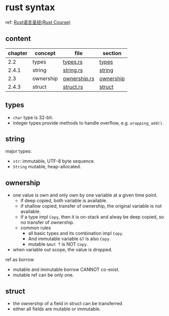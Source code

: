 # rust syntax

ref: [Rust语言圣经(Rust Course)](https://course.rs/basic/ownership/ownership.html)

## content

| chapter | concept   | file                                   | section                 |
| ------- | --------- | -------------------------------------- | ----------------------- |
| 2.2     | types     | [types.rs](./src/bin/types.rs)         | [types](#types)         |
| 2.4.1   | string    | [string.rs](./src/bin/string.rs)       | [string](#string)       |
| 2.3     | ownership | [ownership.rs](./src/bin/ownership.rs) | [ownership](#ownership) |
| 2.4.3   | struct    | [struct.rs](./src/bin/struct.rs)       | [struct](#struct)       |

## types

- `char` type is 32-bit.
- integer types provide methods to handle overflow, e.g. `wrapping_add()`.

## string

major types:

- `str`: immutable, UTF-8 byte sequence.
- `String` mutable, heap-allocated.

## ownership
- one value is own and only own by one variable at a given time point.
  - if deep copied, both variable is available.
  - if shallow copied, transfer of ownership, the original variable is not available.
  - if a type impl `Copy`, then it is on-stack and alway be deep copied, so no transfer of ownership.
  - common rules
    - all basic types and its combination impl `Copy`. 
    - And immutable variable `&T` is also `Copy`. 
    - mutable `&mut T` is NOT `Copy`.
- when variable out scope, the value is dropped.

ref as borrow
- mutable and immutable borrow CANNOT co-exist.
- mutable ref can be only one.

## struct

- the ownership of a field in struct can be transferred
- either all fields are mutable or immutable.